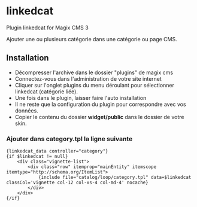 # linkedcat
Plugin linkedcat for Magix CMS 3

Ajouter une ou plusieurs catégorie dans une catégorie ou page CMS.

## Installation
 * Décompresser l'archive dans le dossier "plugins" de magix cms
 * Connectez-vous dans l'administration de votre site internet
 * Cliquer sur l'onglet plugins du menu déroulant pour sélectionner linkedcat (catégorie liée).
 * Une fois dans le plugin, laisser faire l'auto installation
 * Il ne reste que la configuration du plugin pour correspondre avec vos données.
 * Copier le contenu du dossier **widget/public** dans le dossier de votre skin.

### Ajouter dans category.tpl la ligne suivante

```smarty
{linkedcat_data controller="category"}
{if $linkedcat != null}
    <div class="vignette-list">
        <div class="row" itemprop="mainEntity" itemscope itemtype="http://schema.org/ItemList">
            {include file="catalog/loop/category.tpl" data=$linkedcat classCol='vignette col-12 col-xs-4 col-md-4' nocache}
        </div>
    </div>
{/if}
````